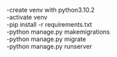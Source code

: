 -create venv with python3.10.2 <br />
-activate venv <br />
-pip install -r requirements.txt <br />
-python manage.py makemigrations <br />
-python manage.py migrate <br />
-python manage.py runserver <br />
